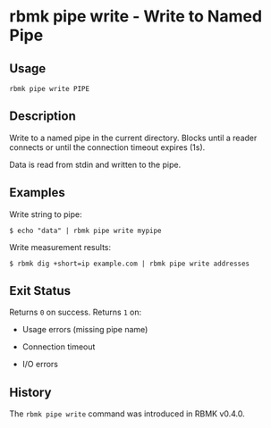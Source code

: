 
# rbmk pipe write - Write to Named Pipe

## Usage

```
rbmk pipe write PIPE
```

## Description

Write to a named pipe in the current directory. Blocks until a reader
connects or until the connection timeout expires (1s).

Data is read from stdin and written to the pipe.

## Examples

Write string to pipe:

```
$ echo "data" | rbmk pipe write mypipe
```

Write measurement results:

```
$ rbmk dig +short=ip example.com | rbmk pipe write addresses
```

## Exit Status

Returns `0` on success. Returns `1` on:

- Usage errors (missing pipe name)

- Connection timeout

- I/O errors

## History

The `rbmk pipe write` command was introduced in RBMK v0.4.0.
